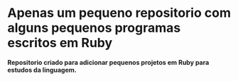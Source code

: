 # Apenas um pequeno repositorio com alguns pequenos programas escritos em Ruby

**Repositorio criado para adicionar pequenos projetos em Ruby para estudos da linguagem.**

